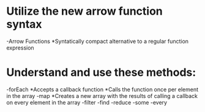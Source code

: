 # Utilize the new arrow function syntax
-Arrow Functions 
    *Syntatically compact alternative to a regular function expression

# Understand and use these methods:
-forEach
    *Accepts a callback function 
    *Calls the function once per element in the array
-map
    *Creates a new array with the results of calling a callback on every element in the array
-filter
-find
-reduce
-some
-every

